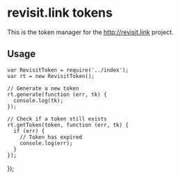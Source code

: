 # revisit.link tokens

This is the token manager for the http://revisit.link project.

## Usage

    var RevisitToken = require('../index');
    var rt = new RevisitToken();

    // Generate a new token
    rt.generate(function (err, tk) {
      console.log(tk);
    });

    // Check if a token still exists
    rt.getToken(token, function (err, tk) {
      if (err) {
        // Token has expired
        console.log(err);
      }
    });
  });
